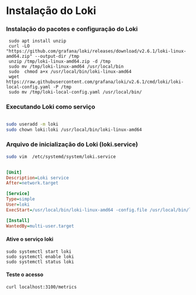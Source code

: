 # Instalação do Loki

### Instalação do pacotes e configuração do Loki

```
 sudo apt install unzip
 curl -LO "https://github.com/grafana/loki/releases/download/v2.6.1/loki-linux-amd64.zip" --output-dir /tmp
 unzip /tmp/loki-linux-amd64.zip -d /tmp
 sudo mv /tmp/loki-linux-amd64 /usr/local/bin
 sudo  chmod a+x /usr/local/bin/loki-linux-amd64
 wget https://raw.githubusercontent.com/grafana/loki/v2.6.1/cmd/loki/loki-local-config.yaml -P /tmp
 sudo mv /tmp/loki-local-config.yaml /usr/local/bin/

```
### Executando Loki como serviço 

```sh

sudo useradd -m loki
sudo chown loki:loki /usr/local/bin/loki-linux-amd64

```
### Arquivo de inicialização do Loki (loki.service)

```sh
sudo vim  /etc/systemd/system/loki.service
```
```ini 

[Unit]
Description=Loki service
After=network.target

[Service]
Type=simple
User=loki
ExecStart=/usr/local/bin/loki-linux-amd64 -config.file /usr/local/bin/loki-local-config.yaml

[Install]
WantedBy=multi-user.target

``` 
#### Ative o serviço loki
```
sudo systemctl start loki
sudo systemctl enable loki
sudo systemctl status loki
```
#### Teste o acesso 

`curl localhost:3100/metrics`

